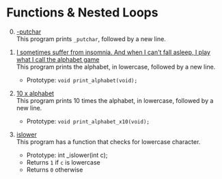 # Functions & Nested Loops
0. [-putchar](./0-putchar.c)   
This program prints `_putchar`, followed by a new line.


1. [I sometimes suffer from insomnia. And when I can't fall asleep, I play what I call the alphabet game](./1-alphabet.c)   
This program prints the alphabet, in lowercase, followed by a new line.
	* Prototype: `void print_alphabet(void);`
	
2. [10 x alphabet](./2-print_alphabet_x10.c)   
This program prints 10 times the alphabet, in lowercase, followed by a new line.   
	* Prototype: `void print_alphabet_x10(void);`

3. [islower](./3-islower.c)   
This program has a function that checks for lowercase character.   

    * Prototype: int _islower(int c);
    * Returns `1` if `c` is lowercase
    * Returns `0` otherwise



